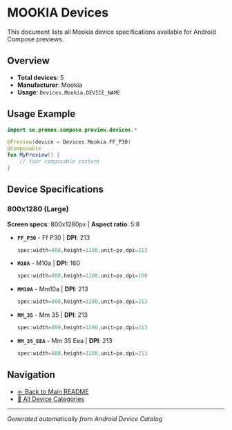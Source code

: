 # MOOKIA Devices

This document lists all Mookia device specifications available for Android Compose previews.

## Overview

- **Total devices**: 5
- **Manufacturer**: Mookia
- **Usage**: `Devices.Mookia.DEVICE_NAME`

## Usage Example

```kotlin
import se.premex.compose.preview.devices.*

@Preview(device = Devices.Mookia.FF_P30)
@Composable
fun MyPreview() {
    // Your composable content
}
```

## Device Specifications

### 800x1280 (Large)

**Screen specs**: 800x1280px | **Aspect ratio**: 5:8

- **`FF_P30`** - Ff P30 | **DPI**: 213
  ```kotlin
  spec:width=800,height=1280,unit=px,dpi=213
  ```

- **`M10A`** - M10a | **DPI**: 160
  ```kotlin
  spec:width=800,height=1280,unit=px,dpi=160
  ```

- **`MM10A`** - Mm10a | **DPI**: 213
  ```kotlin
  spec:width=800,height=1280,unit=px,dpi=213
  ```

- **`MM_35`** - Mm 35 | **DPI**: 213
  ```kotlin
  spec:width=800,height=1280,unit=px,dpi=213
  ```

- **`MM_35_EEA`** - Mm 35 Eea | **DPI**: 213
  ```kotlin
  spec:width=800,height=1280,unit=px,dpi=213
  ```

## Navigation

- [← Back to Main README](../../README.md)
- [📱 All Device Categories](../README.md)

---
*Generated automatically from Android Device Catalog*
